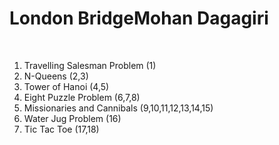 <h1>London BridgeMohan Dagagiri</h1>
<br/>
<ol>
    <li>Travelling Salesman Problem (1)</li>
    <li>N-Queens (2,3)</li>
    <li>Tower of Hanoi (4,5)</li>
    <li>Eight Puzzle Problem (6,7,8)</li>
    <li>Missionaries and Cannibals (9,10,11,12,13,14,15)</li>
    <li>Water Jug Problem (16)</li>
    <li>Tic Tac Toe (17,18)</li>
</ol>